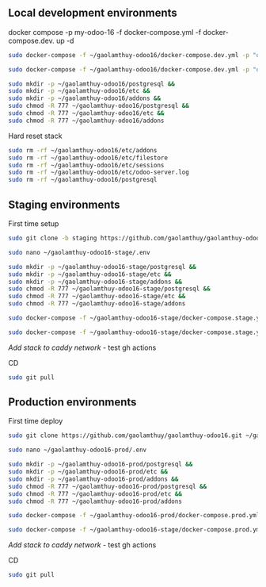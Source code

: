 ## Local development environments

docker compose -p my-odoo-16 -f docker-compose.yml -f docker-compose.dev. up -d

```bash
sudo docker-compose -f ~/gaolamthuy-odoo16/docker-compose.dev.yml -p "odoo-gaolamthuy-dev" up --build --force-recreate -d
```

```bash
sudo docker-compose -f ~/gaolamthuy-odoo16/docker-compose.dev.yml -p "odoo-gaolamthuy-dev" down
```

```bash
sudo mkdir -p ~/gaolamthuy-odoo16/postgresql &&
sudo mkdir -p ~/gaolamthuy-odoo16/etc &&
sudo mkdir -p ~/gaolamthuy-odoo16/addons &&
sudo chmod -R 777 ~/gaolamthuy-odoo16/postgresql &&
sudo chmod -R 777 ~/gaolamthuy-odoo16/etc &&
sudo chmod -R 777 ~/gaolamthuy-odoo16/addons
```

Hard reset stack

```bash
sudo rm -rf ~/gaolamthuy-odoo16/etc/addons
sudo rm -rf ~/gaolamthuy-odoo16/etc/filestore
sudo rm -rf ~/gaolamthuy-odoo16/etc/sessions
sudo rm -rf ~/gaolamthuy-odoo16/etc/odoo-server.log
sudo rm -rf ~/gaolamthuy-odoo16/postgresql
```

## Staging environments

First time setup

```bash
sudo git clone -b staging https://github.com/gaolamthuy/gaolamthuy-odoo16.git ~/gaolamthuy-odoo16-stage
```

```bash
sudo nano ~/gaolamthuy-odoo16-stage/.env
```

```bash
sudo mkdir -p ~/gaolamthuy-odoo16-stage/postgresql &&
sudo mkdir -p ~/gaolamthuy-odoo16-stage/etc &&
sudo mkdir -p ~/gaolamthuy-odoo16-stage/addons &&
sudo chmod -R 777 ~/gaolamthuy-odoo16-stage/postgresql &&
sudo chmod -R 777 ~/gaolamthuy-odoo16-stage/etc &&
sudo chmod -R 777 ~/gaolamthuy-odoo16-stage/addons
```

```bash
sudo docker-compose -f ~/gaolamthuy-odoo16-stage/docker-compose.stage.yml -p "odoo-gaolamthuy-stage" up --build --force-recreate -d
```

```bash
sudo docker-compose -f ~/gaolamthuy-odoo16-stage/docker-compose.stage.yml -p "odoo-gaolamthuy-stage" down
```

_Add stack to caddy network_ - test gh actions

CD

```bash
sudo git pull
```

## Production environments

First time deploy

```bash
sudo git clone https://github.com/gaolamthuy/gaolamthuy-odoo16.git ~/gaolamthuy-odoo16-prod
```

```bash
sudo nano ~/gaolamthuy-odoo16-prod/.env
```

```bash
sudo mkdir -p ~/gaolamthuy-odoo16-prod/postgresql &&
sudo mkdir -p ~/gaolamthuy-odoo16-prod/etc &&
sudo mkdir -p ~/gaolamthuy-odoo16-prod/addons &&
sudo chmod -R 777 ~/gaolamthuy-odoo16-prod/postgresql &&
sudo chmod -R 777 ~/gaolamthuy-odoo16-prod/etc &&
sudo chmod -R 777 ~/gaolamthuy-odoo16-prod/addons
```

```bash
sudo docker-compose -f ~/gaolamthuy-odoo16-prod/docker-compose.prod.yml -p "odoo-gaolamthuy-prod" up --build --force-recreate -d
```

```bash
sudo docker-compose -f ~/gaolamthuy-odoo16-stage/docker-compose.prod.yml -p "odoo-gaolamthuy-prod" down
```

_Add stack to caddy network_ - test gh actions

CD

```bash
sudo git pull
```

